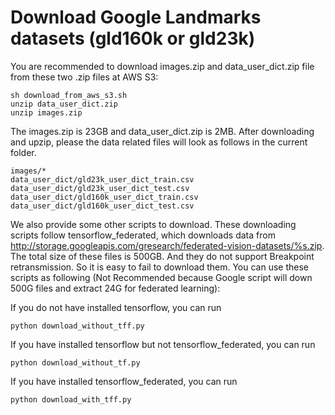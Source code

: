# Download Google Landmarks datasets (gld160k or gld23k)

You are recommended to download images.zip and data_user_dict.zip file from these two .zip files at AWS S3:
```
sh download_from_aws_s3.sh
unzip data_user_dict.zip
unzip images.zip
```

The images.zip is 23GB and data_user_dict.zip is 2MB. After downloading and upzip, please the data related files will look as follows in the current folder.
```
images/*
data_user_dict/gld23k_user_dict_train.csv
data_user_dict/gld23k_user_dict_test.csv
data_user_dict/gld160k_user_dict_train.csv
data_user_dict/gld160k_user_dict_test.csv
```


We also provide some other scripts to download. These downloading scripts follow tensorflow_federated, which downloads data from http://storage.googleapis.com/gresearch/federated-vision-datasets/%s.zip. The total size of these files is 500GB. And they do not support Breakpoint retransmission. So it is easy to fail to download them. You can use these scripts as following 
(Not Recommended because Google script will down 500G files and extract 24G for federated learning):

If you do not have installed tensorflow, you can run 
```
python download_without_tff.py

```



If you have installed tensorflow but not tensorflow_federated, you can run
```
python download_without_tf.py

```



If you have installed tensorflow_federated, you can run
```
python download_with_tff.py

```
